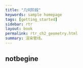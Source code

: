 ```yaml
---
title: "几何阶段"
keywords: sample homepage
tags: [getting_started]
sidebar: rtr
layout: book
permalink: rtr_ch2_geometry.html
summary: 渲染管线。
---
```




## notbegine